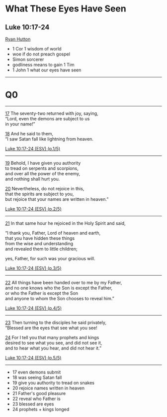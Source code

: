 <!-- .slide: <%= bg("unsplash-Jztmx9yqjBw-stars.jpg") %> id="title" -->
# What These Eyes Have Seen
## Luke 10:17-24

[Ryan Hutton](https://unsplash.com/photos/Jztmx9yqjBw "caption")

>>>
+ 1 Cor 1 wisdom of world
+ woe if do not preach gospel
+ Simon sorcerer
+ godliness means to gain 1 Tim
+ 1 John 1 what our eyes have seen

---
<!-- .slide: data-background="white" -->
# Q0

******
[17](# "ref")
The seventy-two returned with joy, saying, <br>
“Lord, even the demons are subject to us <br>
in your name!” 

[18](# "ref")
And he said to them,  <br>
“I saw Satan fall like lightning from heaven. 

[Luke 10:17-24 (ESV) (p.1/5)](# "ref")

******
[19](# "ref")
Behold, I have given you authority  <br>
to tread on serpents and scorpions,  <br>
and over all the power of the enemy,  <br>
and nothing shall hurt you. 

[20](# "ref")
Nevertheless, do not rejoice in this,  <br>
that the spirits are subject to you,  <br>
but rejoice that your names are written in heaven.”

[Luke 10:17-24 (ESV) (p.2/5)](# "ref")

******
[21](# "ref")
In that same hour he rejoiced in the Holy Spirit and said,

“I thank you, Father, Lord of heaven and earth,  <br>
that you have hidden these things <br>
from the wise and understanding <br>
and revealed them to little children;

yes, Father, for such was your gracious will. 

[Luke 10:17-24 (ESV) (p.3/5)](# "ref")

******
[22](# "ref")
All things have been handed over to me by my Father,  <br>
and no one knows who the Son is except the Father,  <br>
or who the Father is except the Son  <br>
and anyone to whom the Son chooses to reveal him.”

[Luke 10:17-24 (ESV) (p.4/5)](# "ref")

******
[23](# "ref")
Then turning to the disciples he said privately,  <br>
“Blessed are the eyes that see what you see!  <br>

[24](# "ref")
For I tell you that many prophets and kings  <br>
desired to see what you see, and did not see it,  <br>
and to hear what you hear, and did not hear it.”

[Luke 10:17-24 (ESV) (p.5/5)](# "ref")

---
<!-- .slide: <%= bg("unsplash-Jztmx9yqjBw-stars.jpg") %> id="outline" class="outline" -->

>>>
+ 17 even demons submit
+ 18 was seeing Satan fall
+ 19 give you authority to tread on snakes
+ 20 rejoice names written in heaven
+ 21 Father's good pleasure
+ 22 reveal who Father is
+ 23 blessed are eyes
+ 24 prophets + kings longed
